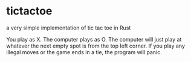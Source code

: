 # tictactoe
a very simple implementation of tic tac toe in Rust

You play as X. The computer plays as O. The computer will just play at whatever
the next empty spot is from the top left corner. If you play any illegal moves
or the game ends in a tie, the program will panic.

